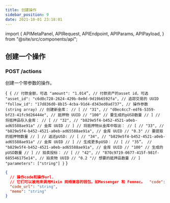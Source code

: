 ```yaml
---
title: 创建操作
sidebar_position: 9
date: 2021-10-01 23:18:01
---
```


import { APIMetaPanel, APIRequest, APIEndpoint, APIParams, APIPayload, } from "@site/src/components/api";

## 创建一个操作

### POST /actions

创建一个带参数的操作。

<APIEndpoint base="https://leaf-api.pando.im/api" url="/actions" />

<APIMetaPanel scope="Authorized"/><APIPayload>{`
{ // 付款金额，可选 "amount": "1.014”, // 付款资产的asset id，可选 "asset_id": "c6d0c728-2624-429b-8e0d-9d19b6592fa", // 追踪交易的 UUID "follow_id": "17d836d0-8b15-4cba-91d4-d343ed0ad737", // 操作参数 (string array) // 创建新金库： // [ // "31", // "d0ec4cc7-edf6-5359-bf23-41fc9d26444e", // 抵押物 UUID // "100" // 要生成的pUSD数量 // ] // 将抵押品存入金库： // [ // "32", // "b829e5f4-b452-4521-a0eb-ad65588ae91a" // 金库 UUID // ] // 将抵押物从金库中取出： // [ // "33", // "b829e5f4-b452-4521-a0eb-ad65588ae91a", // 金库 UUID // "0.3" // 要提取的抵押物数量 // ] // 返还pUSD: // [ // "34", // "b829e5f4-b452-4521-a0eb-ad65588ae91a" // 金库 UUID // ] // 生成更多pUSD： // [ // "35”， // "b829e5f4-b452-4521-a0eb-ad65588ae91a", // 金库 UUID // "100" // 生成的pUSD数量 // ] // 拍卖投标： // [ // "42", // "870c9719-0677-415f-981f-685546175e14", // 拍卖物 UUID // "0.2 "// 想要的抵押品数量 // ] "parameters": ["string"] }` }</APIPayload>

<APIRequest title="创建一个操作" method="POST" base="https://leaf-api.pando.im/api" url='/actions' data="--data PAYLOAD" />

```json title="Response"
{
  // 操作code和操作url.
  // 它们可以被用来调用Mixin 网络兼容的钱包，如Messenger 和 Fennec。  "code": "string",
  "code_url": "string",
  "memo": "string"
}
```
